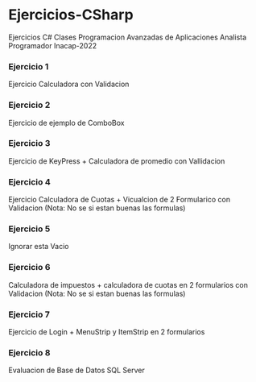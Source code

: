 # Ejercicios-CSharp
Ejercicios C# Clases Programacion Avanzadas de Aplicaciones Analista Programador Inacap-2022

### Ejercicio 1
Ejercicio Calculadora con Validacion

### Ejercicio 2
Ejercicio de ejemplo de ComboBox

### Ejercicio 3
Ejercicio de KeyPress + Calculadora de promedio con Vallidacion

### Ejercicio 4
Ejercicio Calculadora de Cuotas + Vicualcion de 2 Formularico con Validacion (Nota: No se si estan buenas las formulas)

### Ejercicio 5
Ignorar esta Vacio

### Ejercicio 6
Calculadora de impuestos + calculadora de cuotas en 2 formularios con Validacion (Nota: No se si estan buenas las formulas)

### Ejercicio 7
Ejercicio de Login + MenuStrip y ItemStrip en 2 formularios

### Ejercicio 8
Evaluacion de Base de Datos SQL Server
